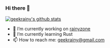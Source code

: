 ### Hi there 👋

[![geekrainy's github stats](https://github-readme-stats.vercel.app/api?username=geekrainy&theme=radical)](https://github.com/anuraghazra/github-readme-stats)

- 🔭 I’m currently working on [rainyzone](https://github.com/rainyzone)
- 🌱 I’m currently learning Rust
- 📫 How to reach me: geekrainy@gmail.com
